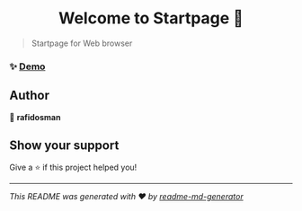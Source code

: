 <h1 align="center">Welcome to Startpage 👋</h1>
<p>
</p>

> Startpage for Web browser

### ✨ [Demo](https://github.com/rafidosman/startpage_2022/blob/main/assets/img/screenshot.png)

## Author

👤 **rafidosman**


## Show your support

Give a ⭐️ if this project helped you!

***
_This README was generated with ❤️ by [readme-md-generator](https://github.com/kefranabg/readme-md-generator)_